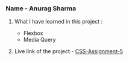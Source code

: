 ### Name - Anurag Sharma

1. What I have learned in this project :
    - Flexbox
    - Media Query

2. Live link of the project - [CSS-Assignment-5](https://css-project-five-eight.vercel.app/ "Link")